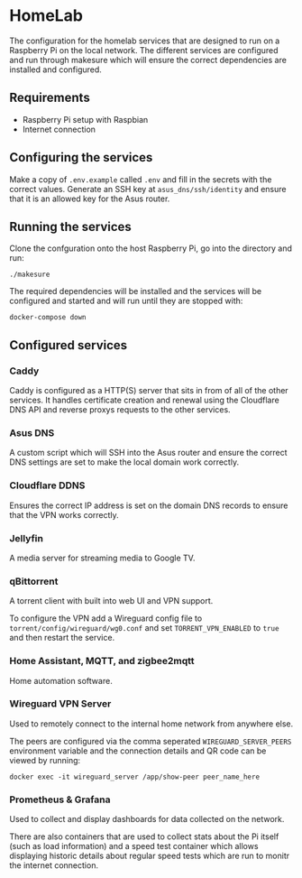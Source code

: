 # HomeLab

The configuration for the homelab services that are designed to run on a Raspberry Pi on the local network. The different services are configured and run through makesure which will ensure the correct dependencies are installed and configured.

## Requirements

- Raspberry Pi setup with Raspbian
- Internet connection

## Configuring the services

Make a copy of `.env.example` called `.env` and fill in the secrets with the correct values. Generate an SSH key at `asus_dns/ssh/identity` and ensure that it is an allowed key for the Asus router.

## Running the services

Clone the confguration onto the host Raspberry Pi, go into the directory and run:

```
./makesure
```

The required dependencies will be installed and the services will be configured and started and will run until they are stopped with:

```
docker-compose down
```

## Configured services

### Caddy

Caddy is configured as a HTTP(S) server that sits in from of all of the other services. It handles certificate creation and renewal using the Cloudflare DNS API and reverse proxys requests to the other services.

### Asus DNS

A custom script which will SSH into the Asus router and ensure the correct DNS settings are set to make the local domain work correctly.

### Cloudflare DDNS

Ensures the correct IP address is set on the domain DNS records to ensure that the VPN works correctly.

### Jellyfin

A media server for streaming media to Google TV.

### qBittorrent

A torrent client with built into web UI and VPN support.

To configure the VPN add a Wireguard config file to `torrent/config/wireguard/wg0.conf` and set `TORRENT_VPN_ENABLED` to `true` and then restart the service.

### Home Assistant, MQTT, and zigbee2mqtt

Home automation software.

### Wireguard VPN Server

Used to remotely connect to the internal home network from anywhere else.

The peers are configured via the comma seperated `WIREGUARD_SERVER_PEERS` environment variable and the connection details and QR code can be viewed by running:

```
docker exec -it wireguard_server /app/show-peer peer_name_here
```

### Prometheus & Grafana

Used to collect and display dashboards for data collected on the network.

There are also containers that are used to collect stats about the Pi itself (such as load information) and a speed test container which allows displaying historic details about regular speed tests which are run to monitr the internet connection.
